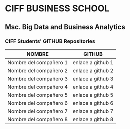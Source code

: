 # CIFF BUSINESS SCHOOL

## Msc. Big Data and Business Analytics

### CIFF Students' GITHUB Repositories 



|NOMBRE				|GITHUB			|
|-------------------------------|-----------------------|
|Nombre del compañero 1		|enlace a github 1	|
|Nombre del compañero 2         |enlace a github 2      |
|Nombre del compañero 3         |enlace a github 3      |
|Nombre del compañero 4         |enlace a github 4      |
|Nombre del compañero 5         |enlace a github 5      |
|Nombre del compañero 6         |enlace a github 6      |
|Nombre del compañero 7         |enlace a github 7      |
|Nombre del compañero 8         |enlace a github 8      |


